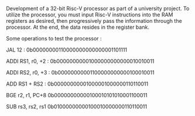 Development of a 32-bit Risc-V processor as part of a university project. To utilize the processor, you must input Risc-V instructions into the RAM registers as desired, then progressively pass the information through the processor. At the end, the data resides in the register bank.

Some operations to test the processor :

JAL 12 :
0b00000000110000000000000001101111

ADDI RS1, r0, +2 :
0b00000000001000000000000010010011

ADDI RS2, r0, +3 :
0b00000000001100000000000100010011

ADD RS1 + RS2 :
0b00000000001000001000000110110011

BGE r2, r1, PC+8
0b00000000000100010101010001100011

SUB rs3, rs2, rs1
0b01000000000100010000000110110011
